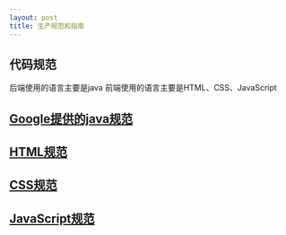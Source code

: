 ```yaml
---
layout: post
title: 生产规范和指南
---
```


## 代码规范
后端使用的语言主要是java
前端使用的语言主要是HTML、CSS、JavaScript
## [Google提供的java规范](https://google.github.io/styleguide/javaguide.html)
## [HTML规范](http://www.css88.com/archives/5364)
## [CSS规范](http://www.css88.com/archives/5505)
##  [JavaScript规范](http://www.css88.com/archives/5366)
